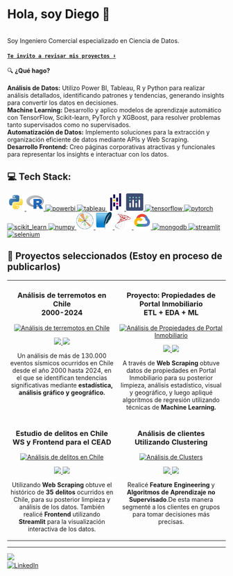 # Hola, soy Diego 👋

<br>Soy Ingeniero Comercial especializado en Ciencia de Datos. <br><br>
[**`Te invito a revisar mis proyectos ⬇️`**](https://github.com/rrdiegoisaac#-proyectos-seleccionados-estoy-en-proceso-de-publicarlos)<br><br>
🔍 <strong>¿Qué hago?</strong><br><br>**Análisis de Datos:** Utilizo Power BI, Tableau, R y Python para realizar análisis detallados, identificando patrones y tendencias, generando insights para convertir los datos en decisiones.<br>**Machine Learning:** Desarrollo y aplico modelos de aprendizaje automático con TensorFlow, Scikit-learn, PyTorch y XGBoost, para resolver problemas tanto supervisados como no supervisados.<br>**Automatización de Datos:** Implemento soluciones para la extracción y organización eficiente de datos mediante APIs y Web Scraping.<br>**Desarrollo Frontend:** Creo páginas corporativas atractivas y funcionales para representar los insights e interactuar con los datos.<br>

## 💻 Tech Stack:

<p align="left"> 
  <!-- Python -->
  <a href="https://www.python.org" target="_blank" rel="noreferrer"> 
    <img src="https://raw.githubusercontent.com/devicons/devicon/master/icons/python/python-original.svg" alt="python" width="40" height="40"/> 
  </a> 
  <!-- R -->
  <a href="https://www.r-project.org" target="_blank" rel="noreferrer"> 
    <img src="https://github.com/devicons/devicon/blob/master/icons/r/r-original.svg" alt="r" width="40" height="40"/> 
  </a> 
  <!-- Power BI -->
  <a href="https://www.microsoft.com/es-es/power-platform/products/power-bi" target="_blank" rel="noreferrer"> 
    <img src="https://upload.wikimedia.org/wikipedia/commons/c/c9/Power_bi_logo_black.svg" alt="powerbi" width="40" height="40"/> 
  </a> 
  <!-- Tableau -->
  <a href="https://www.tableau.com/es-es" target="_blank" rel="noreferrer"> 
    <img src="https://github.com/gilbarbara/logos/blob/main/logos/tableau-icon.svg" alt="tableau" width="40" height="40"/> 
  </a> 
  <!-- Pandas -->
  <a href="https://pandas.pydata.org/" target="_blank" rel="noreferrer"> 
    <img src="https://raw.githubusercontent.com/devicons/devicon/2ae2a900d2f041da66e950e4d48052658d850630/icons/pandas/pandas-original.svg" alt="pandas" width="40" height="40"/> 
  </a> 
  <!-- Plotly -->
  <a href="https://plotly.com" target="_blank" rel="noreferrer"> 
    <img src="https://github.com/devicons/devicon/blob/master/icons/plotly/plotly-original.svg" alt="plotly" width="40" height="40"/> 
  </a>
  <!-- TensorFlow -->
  <a href="https://www.tensorflow.org" target="_blank" rel="noreferrer"> 
    <img src="https://www.vectorlogo.zone/logos/tensorflow/tensorflow-icon.svg" alt="tensorflow" width="40" height="40"/> 
  </a> 
  <!-- PyTorch -->
  <a href="https://pytorch.org/" target="_blank" rel="noreferrer"> 
    <img src="https://www.vectorlogo.zone/logos/pytorch/pytorch-icon.svg" alt="pytorch" width="40" height="40"/> 
  </a> 
  <!-- Scikit-Learn -->
  <a href="https://scikit-learn.org/" target="_blank" rel="noreferrer"> 
    <img src="https://upload.wikimedia.org/wikipedia/commons/0/05/Scikit_learn_logo_small.svg" alt="scikit_learn" width="40" height="40"/> 
  </a> 
  <!-- NumPy -->
  <a href="https://numpy.org" target="_blank" rel="noreferrer"> 
    <img src="https://github.com/gilbarbara/logos/blob/main/logos/numpy.svg" alt="numpy" width="40" height="40"/> 
  </a>
  <!-- Matplotlib -->
  <a href="https://matplotlib.org" target="_blank" rel="noreferrer"> 
    <img src="https://github.com/devicons/devicon/blob/master/icons/matplotlib/matplotlib-original.svg" alt="matplotlib" width="40" height="40"/> 
  </a>
  <!-- SQLite -->
  <a href="https://www.sqlite.org" target="_blank" rel="noreferrer"> 
    <img src="https://github.com/devicons/devicon/blob/master/icons/sqlite/sqlite-original.svg" alt="sqlite" width="40" height="40"/> 
  </a>
  <!-- SQL Server -->
  <a href="https://www.microsoft.com/es-cl/sql-server" target="_blank" rel="noreferrer"> 
    <img src="https://github.com/devicons/devicon/blob/master/icons/microsoftsqlserver/microsoftsqlserver-original.svg" alt="sqlserver" width="40" height="40"/> 
  </a>
  <!-- Google Cloud -->
  <a href="https://cloud.google.com/?hl=es" target="_blank" rel="noreferrer"> 
    <img src="https://github.com/devicons/devicon/blob/master/icons/googlecloud/googlecloud-original.svg" alt="googlecloud" width="40" height="40"/> 
  </a>
  <!-- MongoDB -->
  <a href="https://www.mongodb.com/es" target="_blank" rel="noreferrer"> 
    <img src="https://github.com/gilbarbara/logos/blob/main/logos/mongodb-icon.svg" alt="mongodb" width="40" height="40"/> 
  </a>
  <!-- Streamlit -->
  <a href="https://streamlit.io" target="_blank" rel="noreferrer"> 
    <img src="https://github.com/gilbarbara/logos/blob/main/logos/streamlit.svg" alt="streamlit" width="40" height="40"/> 
  </a>
  <!-- Selenium -->
  <a href="https://www.selenium.dev" target="_blank" rel="noreferrer"> 
    <img src="https://github.com/gilbarbara/logos/blob/main/logos/selenium.svg" alt="selenium" width="40" height="40"/> 
  </a>
</p>


## 🌟 Proyectos seleccionados (Estoy en proceso de publicarlos)

<table>
  <tr>
    <!-- ANÁLISIS DE TERREMOTOS EN CHILE -->
    <td style="vertical-align: top; width: 50%;">
      <h3 align="center">
        Análisis de terremotos en Chile<br>
        <strong>2000-2024</strong>
      </h3>
      <div align="center">
        <a href="https://github.com/rrdiegoisaac/ChileTerremotos" target="_blank"><img src="https://cdn-icons-png.flaticon.com/512/7190/7190566.png" width="250" alt="Análisis de terremotos en Chile"></a>
        <p>
          <a href="https://github.com/rrdiegoisaac/ChileTerremotos/blob/main/JupyterNotebook/terremotos2000-2024.ipynb" target="_blank">
            <img src="https://img.shields.io/badge/CÓDIGO-ff9?style=for-the-badge&logo=github&logoColor=black">
          </a>
          <a href="https://github.com/rrdiegoisaac/ChileTerremotos/tree/main" target="_blank">
            <img src="https://img.shields.io/badge/MAIN%20PAGE-9f9?style=for-the-badge&logo=github&logoColor=black">
          </a>
        </p>
        <p>Un análisis de más de 130.000 eventos sísmicos ocurridos en Chile desde el año 2000 hasta 2024, en el que se identifican tendencias significativas mediante <strong>estadística, análisis gráfico y geográfico.</strong></p>
      </div>
    </td>
    <!-- ANÁLISIS DE PROPIEDADES DE PORTAL INMOBILIARIO -->
    <td style="vertical-align: top; width: 50%;">
      <h3 align="center">
        Proyecto: Propiedades de Portal Inmobiliario<br>
        <strong>ETL + EDA + ML</strong>
      </h3>
      <div align="center">
        <a href="https://github.com/rrdiegoisaac/analisis-datos-inmobiliarios" target="_blank"><img src="https://scontent-scl2-1.xx.fbcdn.net/v/t39.30808-6/271600718_5331597240201751_8511558428269952821_n.jpg?_nc_cat=102&ccb=1-7&_nc_sid=6ee11a&_nc_ohc=OXx4oq7HcHMQ7kNvgGd8juT&_nc_ht=scontent-scl2-1.xx&oh=00_AYD1YyOlZ482N3-yDlrI9Ia0htbZ5lqoI0GrQ3NRDtKytg&oe=66E43A13" width="250" alt="Análisis de Propiedades de Portal Inmobiliario"></a>
        <p>
          <a href="https://github.com/rrdiegoisaac/analisis-datos-inmobiliarios" target="_blank">
            <img src="https://img.shields.io/badge/CÓDIGO-059BDC?style=for-the-badge&logo=github&logoColor=black">
          </a>
          <a href="https://github.com/rrdiegoisaac/analisis-datos-inmobiliarios" target="_blank">
            <img src="https://img.shields.io/badge/MAIN%20PAGE-CCD406?style=for-the-badge&logo=github&logoColor=black">
          </a>
        </p>
        <p>A través de <strong>Web Scraping</strong> obtuve datos de propiedades en Portal Inmobiliario para su posterior limpieza, análisis estadístico, visual y geográfico, y luego apliqué algoritmos de regresión utilizando técnicas de <strong>Machine Learning.</strong></p>
      </div>
    </td>
  </tr>
  <tr>
    <!-- ANÁLISIS DE DELITOS EN CHILE -->
    <td style="vertical-align: top; width: 50%;">
      <h3 align="center">
        Estudio de delitos en Chile<br>
        <strong>WS y Frontend para el <strong>CEAD</strong></strong>
      </h3>
      <div align="center">
        <a href="https://github.com/rrdiegoisaac/analisis-delictual-chile" target="_blank"><img src="https://upload.wikimedia.org/wikipedia/commons/thumb/3/36/Prevencion.png/640px-Prevencion.png" width="250" alt="Análisis de delitos en Chile"></a>
        <p>
          <a href="https://github.com/rrdiegoisaac/analisis-delictual-chile/blob/main/scraping/ScrapingCEAD.ipynb" target="_blank">
            <img src="https://img.shields.io/badge/CÓDIGO-ff9?style=for-the-badge&logo=github&logoColor=black">
          </a>
          <a href="https://github.com/rrdiegoisaac/analisis-delictual-chile" target="_blank">
            <img src="https://img.shields.io/badge/MAIN%20PAGE-9f9?style=for-the-badge&logo=github&logoColor=black">
          </a>
        </p>
        <p>Utilizando <strong>Web Scraping</strong> obtuve el histórico de <strong>35 delitos</strong> ocurridos en Chile, para su posterior limpieza y análisis de los datos. También realicé <strong>Frontend</strong> utilizando <strong>Streamlit</strong> para la visualización interactiva de los datos. </p>
      </div>
    </td>
    <!-- ANÁLISIS DE CLIENTES UTILIZANDO CLUSTERS Y MARKETING -->
    <td style="vertical-align: top; width: 50%;">
      <h3 align="center">
        Análisis de clientes<br>
        <strong>Utilizando Clustering</strong>
      </h3>
      <div align="center">
        <a href="https://github.com/rrdiegoisaac/customer-analysis" target="_blank"><img src="https://media.licdn.com/dms/image/v2/D4E12AQFCjOmkZpqQuA/article-cover_image-shrink_720_1280/article-cover_image-shrink_720_1280/0/1697735432361?e=2147483647&v=beta&t=lsfK3XLDAW0UYsTsPmEm8CZjDB0GIuOandojl58TowY" width="250" alt="Análisis de Clusters"></a>
        <p>
          <a href="https://github.com/rrdiegoisaac/customer-analysis/blob/main/JupyterNotebook/PersonalityAnalysis.ipynb" target="_blank">
            <img src="https://img.shields.io/badge/CÓDIGO-059BDC?style=for-the-badge&logo=github&logoColor=black">
          </a>
          <a href="https://github.com/rrdiegoisaac/customer-analysis" target="_blank">
            <img src="https://img.shields.io/badge/MAIN%20PAGE-CCD406?style=for-the-badge&logo=github&logoColor=black">
          </a>
        </p>
        <p>Realicé <strong>Feature Engineering</strong> y <strong> Algoritmos de Aprendizaje no Supervisado</strong>.De esta manera segmenté a los clientes en grupos para tomar decisiones más precisas. </p>
      </div>
    </td>
  </tr>
</table>

---

[![](https://visitcount.itsvg.in/api?id=rrdiegoisaac&icon=0&color=0)](https://visitcount.itsvg.in) <br>
[![LinkedIn](https://img.shields.io/badge/LinkedIn-%230077B5.svg?logo=linkedin&logoColor=white)](https://linkedin.com/in/rrdiegoisaac)
